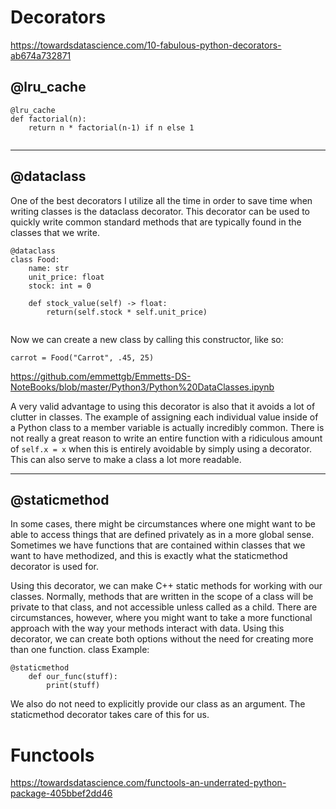 # Decorators

https://towardsdatascience.com/10-fabulous-python-decorators-ab674a732871
## @lru_cache

```
@lru_cache
def factorial(n):
    return n * factorial(n-1) if n else 1
    
```

---

## @dataclass

One of the best decorators I utilize all the time in order to save time when writing classes is the dataclass decorator. This decorator can be used to quickly write common standard methods that are typically found in the classes that we write.

```
@dataclass
class Food:
    name: str
    unit_price: float
    stock: int = 0
        
    def stock_value(self) -> float:
        return(self.stock * self.unit_price)
        
```

Now we can create a new class by calling this constructor, like so:

`carrot = Food("Carrot", .45, 25)
`

https://github.com/emmettgb/Emmetts-DS-NoteBooks/blob/master/Python3/Python%20DataClasses.ipynb

A very valid advantage to using this decorator is also that it avoids a lot of clutter in classes. The example of assigning each individual value inside of a Python class to a member variable is actually incredibly common. There is not really a great reason to write an entire function with a ridiculous amount of `self.x = x` when this is entirely avoidable by simply using a decorator. This can also serve to make a class a lot more readable.


---

## @staticmethod

In some cases, there might be circumstances where one might want to be able to access things that are defined privately as in a more global sense. Sometimes we have functions that are contained within classes that we want to have methodized, and this is exactly what the staticmethod decorator is used for.

Using this decorator, we can make C++ static methods for working with our classes. Normally, methods that are written in the scope of a class will be private to that class, and not accessible unless called as a child. There are circumstances, however, where you might want to take a more functional approach with the way your methods interact with data. Using this decorator, we can create both options without the need for creating more than one function.
class Example:

```   
@staticmethod
    def our_func(stuff):
        print(stuff)
```

We also do not need to explicitly provide our class as an argument. The staticmethod decorator takes care of this for us.

# Functools


https://towardsdatascience.com/functools-an-underrated-python-package-405bbef2dd46